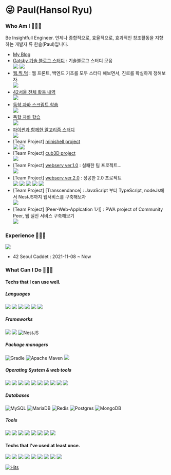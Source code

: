 # 😜 Paul(Hansol Ryu)

### Who Am I 🧑🏻‍💻

Be Insightfull Engineer. 
언제나 종합적으로, 효율적으로, 효과적인 창조활동을 지향하는 개발자 류 한솔(Paul)입니다.
- [My Blog](https://paul2021-r.github.io/) 
- [Gatsby 기술 블로그 스터디](https://ryu93notion.notion.site/github-io_team_study-4f009b6a65e844598a82afd0adf6eb38) : 기술블로그 스터디 모음<br>
    <a href="https://github.com/Paul2021-R/study_gatsby"><img src="https://img.shields.io/badge/-Git Repo-181717?style=for-the-badge&logo=github&logoColor=white&color=181717"/></a>
    <a href="https://paul2021-r.github.io/ETC/20220324/20220324_afterteamstory/"><img src="https://img.shields.io/badge/-After Project-09B3AF?style=for-the-badge&logo=storyblok&logoColor=white&color=09B3AF"/></a>
- [웹.찍.먹](https://ryu-paul.gitbook.io/) : 웹 프론트, 백엔드 기초를 모두 스터디 해보면서, 진로를 확실하게 정해보자. <br>
    <a href="https://github.com/Paul2021-R/study_web_study_full_stack"><img src="https://img.shields.io/badge/-Git Repo-181717?style=for-the-badge&logo=github&logoColor=white&color=181717"/></a>
- [42서울 전체 활동 내역](https://github.com/Paul2021-R/42seoul_c_projects)
    <br><a href="https://github.com/Paul2021-R/42seoul_c_projects"><img src="https://img.shields.io/badge/-Git Repo-181717?style=for-the-badge&logo=github&logoColor=white&color=181717"/></a>
- [독학 자바 스크립트 학습](https://github.com/Paul2021-R/study_java-script)
    <br><a href="https://github.com/Paul2021-R/study_java-script"><img src="https://img.shields.io/badge/-Git Repo-181717?style=for-the-badge&logo=github&logoColor=white&color=181717"/></a>
- [독학 자바 학습](https://github.com/Paul2021-R/study_Java)
    <br><a href="https://github.com/Paul2021-R/study_Java"><img src="https://img.shields.io/badge/-Git Repo-181717?style=for-the-badge&logo=github&logoColor=white&color=181717"/></a>
- [파이썬과 함께한 알고리즘 스터디](https://github.com/Paul2021-R/study_python)
    <br><a href="https://github.com/Paul2021-R/study_python"><img src="https://img.shields.io/badge/-Git Repo-181717?style=for-the-badge&logo=github&logoColor=white&color=181717"/></a>
- [Team Project] [minishell project](https://github.com/Eingerjar/Minishell)
    <br><a href="https://github.com/Eingerjar/Minishell"><img src="https://img.shields.io/badge/-Git Repo-181717?style=for-the-badge&logo=github&logoColor=white&color=181717"/></a>
    <a href="https://paul2021-r.github.io/ETC/202304042006/"><img src="https://img.shields.io/badge/-After Project-09B3AF?style=for-the-badge&logo=storyblok&logoColor=white&color=09B3AF"/></a>
- [Team Project] [cub3D project](https://github.com/Paul2021-R/cub3D)
    <br><a href="https://github.com/Paul2021-R/cub3D"><img src="https://img.shields.io/badge/-Git Repo-181717?style=for-the-badge&logo=github&logoColor=white&color=181717"/></a>
- [Team Project] [webserv ver.1.0](https://github.com/FareWellWebServer/webserv) : 실패한 팀 프로젝트...
    <br><a href="https://github.com/FareWellWebServer/webserv"><img src="https://img.shields.io/badge/-Git Repo-181717?style=for-the-badge&logo=github&logoColor=white&color=181717"/></a>
- [Team Project] [webserv ver.2.0](https://github.com/webservVer2-0/webServ) : 성공한 2.0 프로젝트
    <br><a href="https://github.com/webservVer2-0/webServ"><img src="https://img.shields.io/badge/-Git Repo-181717?style=for-the-badge&logo=github&logoColor=white&color=181717"/></a>
    <a href="https://paul2021-r.github.io/ETC/202304042017/"><img src="https://img.shields.io/badge/-After Project(1)-09B3AF?style=for-the-badge&logo=storyblok&logoColor=white&color=09B3AF"/></a>
        <a href="https://paul2021-r.github.io/ETC/202304092350/"><img src="https://img.shields.io/badge/-After Project(2)-09B3AF?style=for-the-badge&logo=storyblok&logoColor=white&color=09B3AF"/></a>
            <a href="https://paul2021-r.github.io/ETC/202304100314/"><img src="https://img.shields.io/badge/-After Project(3)-09B3AF?style=for-the-badge&logo=storyblok&logoColor=white&color=09B3AF"/></a>
                <a href="https://paul2021-r.github.io/ETC/202304100516/"><img src="https://img.shields.io/badge/-After Project(4)-09B3AF?style=for-the-badge&logo=storyblok&logoColor=white&color=09B3AF"/></a>
- [Team Project] [Transcendance] : JavaScript 부터 TypeScript, nodeJs에서 NestJS까지 웹서비스를 구축해보자
    <br><a href="https://github.com/Gaepo-transcendance-fighters"><img src="https://img.shields.io/badge/-Git Repo-181717?style=for-the-badge&logo=github&logoColor=white&color=181717"/></a>
- [Team Project] [Peer-Web-Applcation 1기] : PWA project of Community Peer, 웹 실전 서비스 구축해보기 
    <br><a href="https://github.com/peer-42seoul/Peer-Backend"><img src="https://img.shields.io/badge/-Git Repo-181717?style=for-the-badge&logo=github&logoColor=white&color=181717"/></a>


### Experience 👨🏽‍🎓
<a><img src="https://img.shields.io/badge/-42 Seoul-000000?style=for-the-badge&logo=42&logoColor=white&color=000000"/></a>
- 42 Seoul Caddet : 2021-11-08 ~ Now

### What Can I Do 🙆🏻‍♂️

#### Techs that I can use well.
##### Languages
<a><img src="https://img.shields.io/badge/-C-brightgree?style=for-the-badge&logo=C&logoColor=white"/></a>
<a><img src="https://img.shields.io/badge/-C++-brightgree?style=for-the-badge&logo=cplusplus&logoColor=white&color=00599C"/></a>
<a><img src="https://img.shields.io/badge/-JavaScript-yellow?style=for-the-badge&logo=javascript&logoColor=white&color=FF7800"/></a>
<a><img src="https://img.shields.io/badge/-TypeScript-informational?style=for-the-badge&logo=typescript&logoColor=white&color=3178C6"/></a>
<a><img src="https://img.shields.io/badge/-JAVA-FF3366?style=for-the-badge&logo=oracle&logoColor=white&color=FF3366"/></a>
<a><img src="https://img.shields.io/badge/-HTML-orange?style=for-the-badge&logo=html5&logoColor=white&color=E34F26"/></a>


##### Frameworks
<a><img src="https://img.shields.io/badge/-Spring-6DB33F?style=for-the-badge&logo=spring&logoColor=white&color=6DB33F"/></a>
<a><img src="https://img.shields.io/badge/-SpringBoot-6DB33F?style=for-the-badge&logo=springboot&logoColor=white&color=6DB33F"/></a>
![NestJS](https://img.shields.io/badge/nestjs-%23E0234E.svg?style=for-the-badge&logo=nestjs&logoColor=white)

##### Package managers
![Gradle](https://img.shields.io/badge/Gradle-02303A.svg?style=for-the-badge&logo=Gradle&logoColor=white)
![Apache Maven](https://img.shields.io/badge/Apache%20Maven-C71A36?style=for-the-badge&logo=Apache%20Maven&logoColor=white)
<a><img src="https://img.shields.io/badge/npm-CB3837?style=for-the-badge&logo=npm&logoColor=white"/></a>

##### Operating System & web tools
<a><img src="https://img.shields.io/badge/MacOS-000000?style=for-the-badge&logo=macos&logoColor=white"/></a>
<a><img src="https://img.shields.io/badge/-Linux-FCC624?style=for-the-badge&logo=linux&logoColor=white&color=FCC624"/></a>
<a><img src="https://img.shields.io/badge/Debian-A81D33?style=for-the-badge&logo=debian&logoColor=white"/></a>
<a><img src="https://img.shields.io/badge/Ubuntu-E95420?style=for-the-badge&logo=ubuntu&logoColor=white"/></a>
<a><img src="https://img.shields.io/badge/-Docker-2496ED?style=for-the-badge&logo=docker&logoColor=white&color=2496ED"/></a>
<a><img src="https://img.shields.io/badge/-NGINX-009639?style=for-the-badge&logo=nginx&logoColor=white&color=009639"/></a>
<a><img src="https://img.shields.io/badge/nhncloud-041E42?style=for-the-badge&logo=ownCloud&logoColor=white"/></a>
<a><img src="https://img.shields.io/badge/firebase-FFCA28?style=for-the-badge&logo=firebase&logoColor=white"/></a>
<a><img src="https://img.shields.io/badge/-Gatsby-blueviolet?style=for-the-badge&logo=gatsby&logoColor=white&color=663399"/></a>
<a><img src="https://img.shields.io/badge/Postman-FF6C37?style=for-the-badge&logo=postman&logoColor=white"/></a>

##### Databases
![MySQL](https://img.shields.io/badge/mysql-%2300f.svg?style=for-the-badge&logo=mysql&logoColor=white)
![MariaDB](https://img.shields.io/badge/MariaDB-003545?style=for-the-badge&logo=mariadb&logoColor=white)
![Redis](https://img.shields.io/badge/redis-%23DD0031.svg?style=for-the-badge&logo=redis&logoColor=white)
![Postgres](https://img.shields.io/badge/postgres-%23316192.svg?style=for-the-badge&logo=postgresql&logoColor=white)
![MongoDB](https://img.shields.io/badge/MongoDB-%234ea94b.svg?style=for-the-badge&logo=mongodb&logoColor=white)

##### Tools  
<a><img src="https://img.shields.io/badge/github-181717?style=for-the-badge&logo=github&logoColor=white"/></a>
<a><img src="https://img.shields.io/badge/Notion-181717?style=for-the-badge&logo=notion&logoColor=white"/></a>
<a><img src="https://img.shields.io/badge/Obsidian-7C3AED?style=for-the-badge&logo=obsidian&logoColor=white"/></a>
<a><img src="https://img.shields.io/badge/IntelliJ IDEA-000000?style=for-the-badge&logo=intellijidea&logoColor=white"/></a>
<a><img src="https://img.shields.io/badge/Visual Studio Code-007ACC?style=for-the-badge&logo=visualstudiocode&logoColor=white"/></a>
<a><img src="https://img.shields.io/badge/Vivaldi-EF3939?style=for-the-badge&logo=vivaldi&logoColor=white"/></a>
<a><img src="https://img.shields.io/badge/Slack-4A154B?style=for-the-badge&logo=slack&logoColor=white"/></a>
<a><img src="https://img.shields.io/badge/Discord-5865F2?style=for-the-badge&logo=discord&logoColor=white"/></a>

#### Techs that I've used at least once.
<a><img src="https://img.shields.io/badge/-CSS-1572B6?style=for-the-badge&logo=css3&logoColor=white&color=1572B6"/></a>
<a><img src="https://img.shields.io/badge/-Python-3776AB?style=for-the-badge&logo=python&logoColor=white&color=3776AB"/></a>
<a><img src="https://img.shields.io/badge/nodejs-339933?style=for-the-badge&logo=nodedotjs&logoColor=white"/></a>
<a><img src="https://img.shields.io/badge/VirtualBox-183A61?style=for-the-badge&logo=virtualbox&logoColor=white"/></a>
<a><img src="https://img.shields.io/badge/React-61DAFB?style=for-the-badge&logo=react&logoColor=white"/></a>
<a><img src="https://img.shields.io/badge/Next.js-000000?style=for-the-badge&logo=nextdotjs&logoColor=white"/></a>
<a><img src="https://img.shields.io/badge/OpenAI-412991?style=for-the-badge&logo=openai&logoColor=white"/></a>
<a><img src="https://img.shields.io/badge/Figma-F24E1E?style=for-the-badge&logo=figma&logoColor=white"/></a>
<a><img src="https://img.shields.io/badge/AdobeXD-FF61F6?style=for-the-badge&logo=adobexd&logoColor=white"/></a>

[![Hits](https://hits.seeyoufarm.com/api/count/incr/badge.svg?url=https%3A%2F%2Fgithub.com%2Fhaesoo9410&count_bg=%23EB8B10&title_bg=%23684327&icon=&icon_color=%23E7E7E7&title=VISIT&edge_flat=false)](https://github.com/Paul2021-R)
